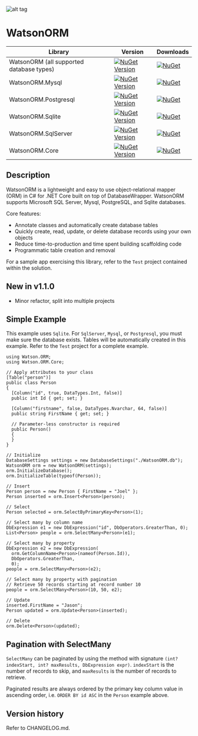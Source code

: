 ![alt tag](https://github.com/jchristn/watsonorm/blob/master/assets/watson.ico)

# WatsonORM

| Library | Version | Downloads |
|---|---|---|
| WatsonORM (all supported database types) | [![NuGet Version](https://img.shields.io/nuget/v/WatsonORM.svg?style=flat)](https://www.nuget.org/packages/WatsonORM/)  | [![NuGet](https://img.shields.io/nuget/dt/WatsonORM.svg)](https://www.nuget.org/packages/WatsonORM) |
| WatsonORM.Mysql | [![NuGet Version](https://img.shields.io/nuget/v/WatsonORM.Mysql.svg?style=flat)](https://www.nuget.org/packages/WatsonORM.Mysql/)  | [![NuGet](https://img.shields.io/nuget/dt/WatsonORM.Mysql.svg)](https://www.nuget.org/packages/WatsonORM.Mysql) |
| WatsonORM.Postgresql | [![NuGet Version](https://img.shields.io/nuget/v/WatsonORM.Postgresql.svg?style=flat)](https://www.nuget.org/packages/WatsonORM.Postgresql/)  | [![NuGet](https://img.shields.io/nuget/dt/WatsonORM.Postgresql.svg)](https://www.nuget.org/packages/WatsonORM.Postgresql) |
| WatsonORM.Sqlite | [![NuGet Version](https://img.shields.io/nuget/v/WatsonORM.Sqlite.svg?style=flat)](https://www.nuget.org/packages/WatsonORM.Sqlite/)  | [![NuGet](https://img.shields.io/nuget/dt/WatsonORM.Sqlite.svg)](https://www.nuget.org/packages/WatsonORM.Sqlite) |
| WatsonORM.SqlServer | [![NuGet Version](https://img.shields.io/nuget/v/WatsonORM.SqlServer.svg?style=flat)](https://www.nuget.org/packages/WatsonORM.SqlServer/)  | [![NuGet](https://img.shields.io/nuget/dt/WatsonORM.SqlServer.svg)](https://www.nuget.org/packages/WatsonORM.SqlServer) |
| WatsonORM.Core | [![NuGet Version](https://img.shields.io/nuget/v/WatsonORM.Core.svg?style=flat)](https://www.nuget.org/packages/WatsonORM.Core/)  | [![NuGet](https://img.shields.io/nuget/dt/WatsonORM.Core.svg)](https://www.nuget.org/packages/WatsonORM.Core) |
 
## Description

WatsonORM is a lightweight and easy to use object-relational mapper (ORM) in C# for .NET Core built on top of DatabaseWrapper.  WatsonORM supports Microsoft SQL Server, Mysql, PostgreSQL, and Sqlite databases.  

Core features:

- Annotate classes and automatically create database tables
- Quickly create, read, update, or delete database records using your own objects
- Reduce time-to-production and time spent building scaffolding code
- Programmatic table creation and removal

For a sample app exercising this library, refer to the ```Test``` project contained within the solution.

## New in v1.1.0

- Minor refactor, split into multiple projects
 
## Simple Example

This example uses ```Sqlite```.  For ```SqlServer```, ```Mysql```, or ```Postgresql```, you must make sure the database exists.  Tables will be automatically created in this example.  Refer to the ```Test``` project for a complete example.
```
using Watson.ORM;
using Watson.ORM.Core;

// Apply attributes to your class
[Table("person")]
public class Person
{
  [Column("id", true, DataTypes.Int, false)]
  public int Id { get; set; }

  [Column("firstname", false, DataTypes.Nvarchar, 64, false)]
  public string FirstName { get; set; }

  // Parameter-less constructor is required
  public Person()
  {
  }
}

// Initialize
DatabaseSettings settings = new DatabaseSettings("./WatsonORM.db");
WatsonORM orm = new WatsonORM(settings);
orm.InitializeDatabase();
orm.InitializeTable(typeof(Person));

// Insert 
Person person = new Person { FirstName = "Joel" };
Person inserted = orm.Insert<Person>(person);

// Select
Person selected = orm.SelectByPrimaryKey<Person>(1); 

// Select many by column name
DbExpression e1 = new DbExpression("id", DbOperators.GreaterThan, 0);
List<Person> people = orm.SelectMany<Person>(e1);

// Select many by property
DbExpression e2 = new DbExpression(
  orm.GetColumnName<Person>(nameof(Person.Id)),
  DbOperators.GreaterThan,
  0);
people = orm.SelectMany<Person>(e2);

// Select many by property with pagination
// Retrieve 50 records starting at record number 10
people = orm.SelectMany<Person>(10, 50, e2);

// Update
inserted.FirstName = "Jason";
Person updated = orm.Update<Person>(inserted);

// Delete
orm.Delete<Person>(updated); 
```
 
## Pagination with SelectMany

```SelectMany``` can be paginated by using the method with signature ```(int? indexStart, int? maxResults, DbExpression expr)```.  ```indexStart``` is the number of records to skip, and ```maxResults``` is the number of records to retrieve.  

Paginated results are always ordered by the primary key column value in ascending order, i.e. ```ORDER BY id ASC``` in the ```Person``` example above.
  
## Version history

Refer to CHANGELOG.md.
